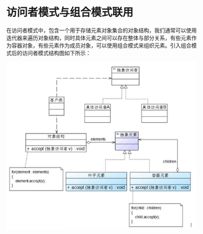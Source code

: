 # 访问者模式与组合模式联用
在访问者模式中，包含一个用于存储元素对象集合的对象结构，我们通常可以使用迭代器来遍历对象结构，同时具体元素之间可以存在整体与部分关系，有些元素作为容器对象，有些元素作为成员对象，可以使用组合模式来组织元素。引入组合模式后的访问者模式结构图如下所示：

![访问者模式与组合模式联用示意图](../../图片/访问者模式与组合模式联用示意图.jpg)